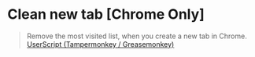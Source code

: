# Clean new tab [Chrome Only]

> Remove the most visited list, when you create a new tab in Chrome.  
> [UserScript (Tampermonkey / Greasemonkey)](https://greasyfork.org/scripts/30599-clean-new-tab)  
